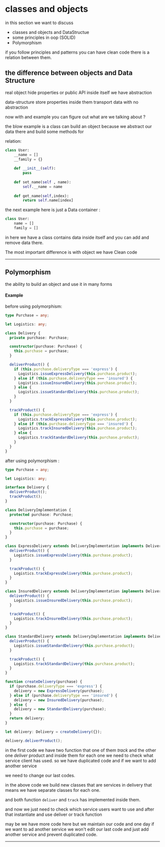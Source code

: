 # classes and objects 

in this section we want to discuss 

- classes and objects and DataStructue
- some principles in oop (SOLID)
- Polymorphism 

if you follow principles and patterns you can have clean code there is a relation between them.

## the difference between objects and Data Structure 

real object hide properties or public API inside itself we have abstraction 

data-structure store properties inside them transport data with no abstraction 

now with and example you can figure out what are we talking about ? 

the blow example is a class can build an object  because we abstract our data there and build some methods for 

relation:

```python
class User:
    __name = []
    __family = {}
    
    def __init__(self):
        pass
    
    def set_name(self , name):
        self.__name = name
    
    def get_name(self,index):
        return self.name[index]

```

the next example here is just a Data container : 



```python
class User:
    name = []
    family = []
```

in here we have a class contains data inside itself and you can add and remove data there.

The most important difference is with object we have Clean  code

---

## Polymorphism

the ability to build an object and use it in many forms

#### Example

before using polymorphism: 

```typescript
type Purchase = any;

let Logistics: any;

class Delivery {
  private purchase: Purchase;

  constructor(purchase: Purchase) {
    this.purchase = purchase;
  }

  deliverProduct() {
    if (this.purchase.deliveryType === 'express') {
      Logistics.issueExpressDelivery(this.purchase.product);
    } else if (this.purchase.deliveryType === 'insured') {
      Logistics.issueInsuredDelivery(this.purchase.product);
    } else {
      Logistics.issueStandardDelivery(this.purchase.product);
    }
  }

  trackProduct() {
    if (this.purchase.deliveryType === 'express') {
      Logistics.trackExpressDelivery(this.purchase.product);
    } else if (this.purchase.deliveryType === 'insured') {
      Logistics.trackInsuredDelivery(this.purchase.product);
    } else {
      Logistics.trackStandardDelivery(this.purchase.product);
    }
  }
}
```

after using polymorphism : 

```typescript
type Purchase = any;

let Logistics: any;

interface Delivery {
  deliverProduct();
  trackProduct();
}

class DeliveryImplementation {
  protected purchase: Purchase;

  constructor(purchase: Purchase) {
    this.purchase = purchase;
  }
}

class ExpressDelivery extends DeliveryImplementation implements Delivery {
  deliverProduct() {
    Logistics.issueExpressDelivery(this.purchase.product);
  }

  trackProduct() {
    Logistics.trackExpressDelivery(this.purchase.product);
  }
}

class InsuredDelivery extends DeliveryImplementation implements Delivery {
  deliverProduct() {
    Logistics.issueInsuredDelivery(this.purchase.product);
  }

  trackProduct() {
    Logistics.trackInsuredDelivery(this.purchase.product);
  }
}

class StandardDelivery extends DeliveryImplementation implements Delivery {
  deliverProduct() {
    Logistics.issueStandardDelivery(this.purchase.product);
  }

  trackProduct() {
    Logistics.trackStandardDelivery(this.purchase.product);
  }
}

function createDelivery(purchase) {
  if (purchase.deliveryType === 'express') {
    delivery = new ExpressDelivery(purchase);
  } else if (purchase.deliveryType === 'insured') {
    delivery = new InsuredDelivery(purchase);
  } else {
    delivery = new StandardDelivery(purchase);
  }
  return delivery;
}

let delivery: Delivery = createDelivery({});

delivery.deliverProduct();
```

in the first code we have two function that one of them *track* and the other one *deliver* product and inside them for each one  we need to check what service client has used. so we have duplicated code and if we want to add another service 

we need to change our last codes.

in the above code we build new classes that are  services in delivery that means we have separate classes for each one.

and both function `deliver` and `track` has implemented inside them. 

and now we just need to check which service users want to use and after that instantiate and use deliver or track function 



may be we have more code here but we maintain our code and  one day if we want to ad another service we won't edit our  last code and just add another service and prevent duplicated code.

---



